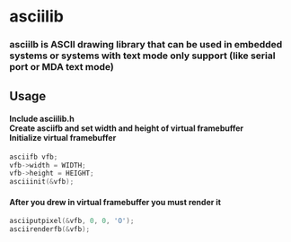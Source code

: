 # asciilib
### asciilb is ASCII drawing library that can be used in embedded systems or systems with text mode only support (like serial port or MDA text mode)
## Usage
#### Include asciilib.h <br /> Create asciifb and set width and height of virtual framebuffer <br /> Initialize virtual framebuffer 
``` c
asciifb vfb;
vfb->width = WIDTH;
vfb->height = HEIGHT;
asciiinit(&vfb); 
```

#### After you drew in virtual framebuffer you must render it
``` c
asciiputpixel(&vfb, 0, 0, 'O');
asciirenderfb(&vfb);
```